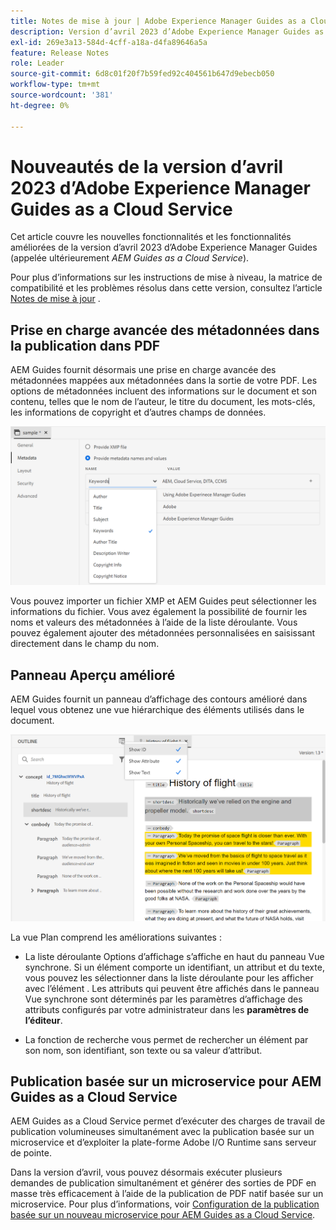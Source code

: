 ```yaml
---
title: Notes de mise à jour | Adobe Experience Manager Guides as a Cloud Service, version d’avril 2023
description: Version d’avril 2023 d’Adobe Experience Manager Guides as a Cloud Service
exl-id: 269e3a13-584d-4cff-a18a-d4fa89646a5a
feature: Release Notes
role: Leader
source-git-commit: 6d8c01f20f7b59fed92c404561b647d9ebecb050
workflow-type: tm+mt
source-wordcount: '381'
ht-degree: 0%

---
```


# Nouveautés de la version d’avril 2023 d’Adobe Experience Manager Guides as a Cloud Service

Cet article couvre les nouvelles fonctionnalités et les fonctionnalités améliorées de la version d’avril 2023 d’Adobe Experience Manager Guides (appelée ultérieurement *AEM Guides as a Cloud Service*).

Pour plus d’informations sur les instructions de mise à niveau, la matrice de compatibilité et les problèmes résolus dans cette version, consultez l’article [Notes de mise à jour](release-notes-2023-4-0.md) .

## Prise en charge avancée des métadonnées dans la publication dans PDF

AEM Guides fournit désormais une prise en charge avancée des métadonnées mappées aux métadonnées dans la sortie de votre PDF. Les options de métadonnées incluent des informations sur le document et son contenu, telles que le nom de l’auteur, le titre du document, les mots-clés, les informations de copyright et d’autres champs de données.

<img src="assets/pdf-metadata.png" alt=" métadonnées pdf natives">

Vous pouvez importer un fichier XMP et AEM Guides peut sélectionner les informations du fichier. Vous avez également la possibilité de fournir les noms et valeurs des métadonnées à l’aide de la liste déroulante. Vous pouvez également ajouter des métadonnées personnalisées en saisissant directement dans le champ du nom.


## Panneau Aperçu amélioré

AEM Guides fournit un panneau d’affichage des contours amélioré dans lequel vous obtenez une vue hiérarchique des éléments utilisés dans le document.

<img src="assets/select-element-content-outline-view_cs.png" alt=" métadonnées pdf natives">

La vue Plan comprend les améliorations suivantes :

* La liste déroulante Options d’affichage s’affiche en haut du panneau Vue synchrone. Si un élément comporte un identifiant, un attribut et du texte, vous pouvez les sélectionner dans la liste déroulante pour les afficher avec l’élément . Les attributs qui peuvent être affichés dans le panneau Vue synchrone sont déterminés par les paramètres d’affichage des attributs configurés par votre administrateur dans les **paramètres de l’éditeur**.

* La fonction de recherche vous permet de rechercher un élément par son nom, son identifiant, son texte ou sa valeur d’attribut.


## Publication basée sur un microservice pour AEM Guides as a Cloud Service

AEM Guides as a Cloud Service permet d’exécuter des charges de travail de publication volumineuses simultanément avec la publication basée sur un microservice et d’exploiter la plate-forme Adobe I/O Runtime sans serveur de pointe.

Dans la version d’avril, vous pouvez désormais exécuter plusieurs demandes de publication simultanément et générer des sorties de PDF en masse très efficacement à l’aide de la publication de PDF natif basée sur un microservice.
Pour plus d’informations, voir [Configuration de la publication basée sur un nouveau microservice pour AEM Guides as a Cloud Service](../knowledge-base/publishing/configure-microservices.md).
